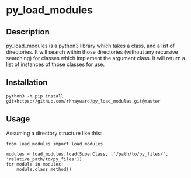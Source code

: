 ###

# py_load_modules

## Description

py_load_modules is a python3 library which takes a class, and a list of
directories.  It will search within those directories (without any recursive
searching) for classes which implement the argument class. It will return a
list of instances of those classes for use.

## Installation

```
python3 -m pip install  git+https://github.com/rhhayward/py_load_modules.git@master
```

## Usage

Assuming a directory structure like this:

```
from load_modules import load_modules

modules = load_modules.load(SuperClass, ['/path/to/py_files/', 'relative_path/to/py_files'])
for module in modules:
    module.class_method()
```
